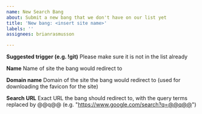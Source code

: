 ```yaml
---
name: New Search Bang
about: Submit a new bang that we don't have on our list yet
title: 'New bang: <insert site name>'
labels: ''
assignees: brianrasmusson

---
```


**Suggested trigger (e.g. !git)**
Please make sure it is not in the list already

**Name**
Name of site the bang would redirect to

**Domain name**
Domain of the site the bang would redirect to (used for downloading the favicon for the site)

**Search URL**
Exact URL the bang should redirect to, with the query terms replaced by @@q@@ (e.g. "https://www.google.com/search?q=@@q@@")
